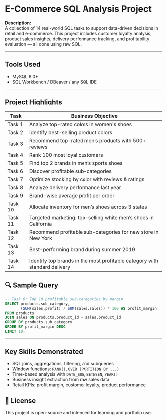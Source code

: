 # E-Commerce SQL Analysis Project

**Description:**  
A collection of 14 real-world SQL tasks to support data-driven decisions in retail and e-commerce. This project includes customer loyalty analysis, product sales insights, delivery performance tracking, and profitability evaluation — all done using raw SQL.

---

##  Tools Used
- MySQL 8.0+
- SQL Workbench / DBeaver / any SQL IDE

---

## Project Highlights

| Task | Business Objective |
|------|--------------------|
| Task 1 | Analyze top-rated colors in women's shoes |
| Task 2 | Identify best-selling product colors |
| Task 3 | Recommend top-rated men’s products with 500+ reviews |
| Task 4 | Rank 100 most loyal customers |
| Task 5 | Find top 2 brands in men’s sports shoes |
| Task 6 | Discover profitable sub-categories |
| Task 7 | Optimize stocking by color with reviews & ratings |
| Task 8 | Analyze delivery performance last year |
| Task 9 | Brand-wise average profit per order |
| Task 10 | Allocate inventory for men’s shoes across 3 states |
| Task 11 | Targeted marketing: top-selling white men’s shoes in California |
| Task 12 | Recommend profitable sub-categories for new store in New York |
| Task 13 | Best-performing brand during summer 2019 |
| Task 14 | Identify top brands in the most profitable category with standard delivery |

## 🔍 Sample Query

```sql
-- Task 6: Top 10 profitable sub-categories by margin
SELECT products.sub_category, 
       (SUM(sales.profit) / SUM(sales.sales)) * 100 AS profit_margin
FROM products
JOIN sales ON products.product_id = sales.product_id
GROUP BY products.sub_category
ORDER BY profit_margin DESC
LIMIT 10;
```

---

##  Key Skills Demonstrated
- SQL joins, aggregations, filtering, and subqueries
- Window functions: `RANK()`, `OVER (PARTITION BY ...)`
- Time-based analysis with `DATE_SUB`, `BETWEEN`, `YEAR()`
- Business insight extraction from raw sales data
- Retail KPIs: profit margin, customer loyalty, product performance

## 🧾 License
This project is open-source and intended for learning and portfolio use.
